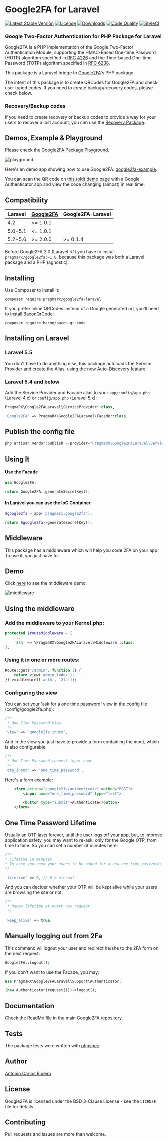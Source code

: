 # Google2FA for Laravel

[![Latest Stable Version](https://img.shields.io/packagist/v/pragmarx/google2fa-laravel.svg?style=flat-square)](https://packagist.org/packages/pragmarx/google2fa) [![License](https://img.shields.io/badge/license-BSD_3_Clause-brightgreen.svg?style=flat-square)](LICENSE) [![Downloads](https://img.shields.io/packagist/dt/pragmarx/google2fa-laravel.svg?style=flat-square)](https://packagist.org/packages/pragmarx/google2fa) [![Code Quality](https://img.shields.io/scrutinizer/g/antonioribeiro/google2fa-laravel.svg?style=flat-square)](https://scrutinizer-ci.com/g/antonioribeiro/google2fa/?branch=master) [![StyleCI](https://styleci.io/repos/24296182/shield)](https://styleci.io/repos/24296182)

### Google Two-Factor Authentication for PHP Package for Laravel

Google2FA is a PHP implementation of the Google Two-Factor Authentication Module, supporting the HMAC-Based One-time Password (HOTP) algorithm specified in [RFC 4226](https://tools.ietf.org/html/rfc4226) and the Time-based One-time Password (TOTP) algorithm specified in [RFC 6238](https://tools.ietf.org/html/rfc6238).

This package is a Laravel bridge to [Google2FA](https://github.com/antonioribeiro/google2fa)'s PHP package.

The intent of this package is to create QRCodes for Google2FA and check user typed codes. If you need to create backup/recovery codes, please check below.

### Recovery/Backup codes

if you need to create recovery or backup codes to provide a way for your users to recover a lost account, you can use the [Recovery Package](https://github.com/antonioribeiro/recovery). 

## Demos, Example & Playground

Please check the [Google2FA Package Playground](https://pragmarx.com/google2fa).

![playground](https://github.com/antonioribeiro/google2fa/raw/master/docs/playground.jpg)

Here's an demo app showing how to use Google2FA: [google2fa-example](https://github.com/antonioribeiro/google2fa-example).

You can scan the QR code on [this (old) demo page](https://antoniocarlosribeiro.com/technology/google2fa) with a Google Authenticator app and view the code changing (almost) in real time.

## Compatibility

| Laravel | [Google2FA](https://github.com/antonioribeiro/google2fa) | Google2FA-Laravel |
|---------|-----------|-------------------|
| 4.2     | <= 1.0.1  |                   |
| 5.0-5.1 | <= 1.0.1  |                   |
| 5.2-5.6 | >= 2.0.0  | >= 0.1.4          |

Before Google2FA 2.0 (Laravel 5.1) you have to install `pragmarx/google2fa:~1.0`, because this package was both a Laravel package and a PHP (agnostic).   

## Installing

Use Composer to install it:

    composer require pragmarx/google2fa-laravel

If you prefer inline QRCodes instead of a Google generated url, you'll need to install [BaconQrCode](https://github.com/Bacon/BaconQrCode):

    composer require bacon/bacon-qr-code

## Installing on Laravel

### Laravel 5.5

You don't have to do anything else, this package autoloads the Service Provider and create the Alias, using the new Auto-Discovery feature.

### Laravel 5.4 and below

Add the Service Provider and Facade alias to your `app/config/app.php` (Laravel 4.x) or `config/app.php` (Laravel 5.x):

``` php
PragmaRX\Google2FALaravel\ServiceProvider::class,

'Google2FA' => PragmaRX\Google2FALaravel\Facade::class,
```

## Publish the config file

``` php
php artisan vendor:publish --provider="PragmaRX\Google2FALaravel\ServiceProvider"
```

## Using It

#### Use the Facade

``` php
use Google2FA;

return Google2FA::generateSecretKey();
```

#### In Laravel you can use the IoC Container

``` php
$google2fa = app('pragmarx.google2fa');

return $google2fa->generateSecretKey();
```

## Middleware

This package has a middleware which will help you code 2FA on your app. To use it, you just have to:

## Demo

Click [here](https://pragmarx.com/google2fa/middleware) to see the middleware demo:

![middleware](docs/middleware.jpg)

## Using the middleware

### Add the middleware to your Kernel.php:

``` php
protected $routeMiddleware = [
    ...
    '2fa' => \PragmaRX\Google2FALaravel\Middleware::class,
];
```

### Using it in one or more routes:

``` php
Route::get('/admin', function () {
    return view('admin.index');
})->middleware(['auth', '2fa']);
```

### Configuring the view

You can set your 'ask for a one time password' view in the config file (config/google2fa.php):

``` php
/**
 * One Time Password View
 */
'view' => 'google2fa.index',
```

And in the view you just have to provide a form containing the input, which is also configurable:

``` php
/**
 * One Time Password request input name
 */
'otp_input' => 'one_time_password',
```

Here's a form example:

```html
    <form action="/google2fa/authenticate" method="POST">
        <input name="one_time_password" type="text">

        <button type="submit">Authenticate</button>
    </form>
```

## One Time Password Lifetime

Usually an OTP lasts forever, until the user logs off your app, but, to improve application safety, you may want to re-ask, only for the Google OTP, from time to time. So you can set a number of minutes here:

``` php
/**
* Lifetime in minutes.
* In case you need your users to be asked for a new one time passwords from time to time.
*/

'lifetime' => 0, // 0 = eternal
```

And you can decider whether your OTP will be kept alive while your users are browsing the site or not:

``` php
/**
 * Renew lifetime at every new request.
 */

'keep_alive' => true,
```

## Manually logging out from 2Fa

This command wil logout your user and redirect he/she to the 2FA form on the next request:

``` php
Google2FA::logout();
```

If you don't want to use the Facade, you may:

``` php
use PragmaRX\Google2FALaravel\Support\Authenticator;

(new Authenticator(request()))->logout();
```

## Documentation

Check the ReadMe file in the main [Google2FA](https://github.com/antonioribeiro/google2fa) repository.

## Tests

The package tests were written with [phpspec](http://www.phpspec.net/en/latest/).

## Author

[Antonio Carlos Ribeiro](http://twitter.com/iantonioribeiro)

## License

Google2FA is licensed under the BSD 3-Clause License - see the `LICENSE` file for details

## Contributing

Pull requests and issues are more than welcome.
